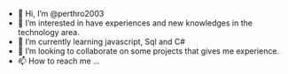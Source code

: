 - 👋 Hi, I’m @perthro2003
- 👀 I’m interested in have experiences and new knowledges in the technology area.
- 🌱 I’m currently learning javascript, Sql and C#
- 💞️ I’m looking to collaborate on some projects that gives me experience.
- 📫 How to reach me ...

<!---
perthro2003/perthro2003 is a ✨ special ✨ repository because its `README.md` (this file) appears on your GitHub profile.
You can click the Preview link to take a look at your changes.
--->
